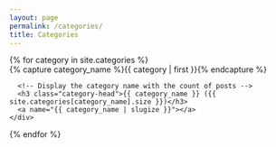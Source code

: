 ```yaml
---
layout: page
permalink: /categories/
title: Categories
---
```


<div id="archives">
  {% for category in site.categories %}
    <div class="archive-group">
      {% capture category_name %}{{ category | first }}{% endcapture %}
      <div id="#{{ category_name | slugize }}"></div>
      <p></p>
      
      <!-- Display the category name with the count of posts -->
      <h3 class="category-head">{{ category_name }} ({{ site.categories[category_name].size }})</h3>
      <a name="{{ category_name | slugize }}"></a>
    </div>
  {% endfor %}
</div>
